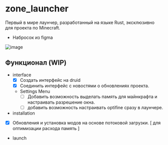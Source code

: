 # zone_launcher
Первый в мире лаунчер, разработанный на языке Rust, эксклюзивно для проекта по Minecraft.

- Набросок из figma

![image](https://github.com/user-attachments/assets/0d750964-5e9a-4f23-9b71-758f3f54a600)

## Функционал (WIP)

- interface
  - [x] Создать интерфейс на druid
  - [x] Соединить интерфейс с новостями о обновлениях проекта.

  - Settings Menu
    - [ ] Добавить возможность выделать память для майнкрафта и настраивать разрешение окна.
    - [ ] добавить возможность настраивать optifine сразу в лаунчере.

- installation
- [x]  Обновления и установка модов на основе потоковой загрузки. [ для оптимизации расхода память ]

- launch
